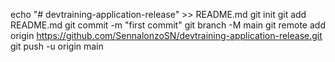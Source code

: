 echo "# devtraining-application-release" >> README.md
git init
git add README.md
git commit -m "first commit"
git branch -M main
git remote add origin https://github.com/SennalonzoSN/devtraining-application-release.git
git push -u origin main
